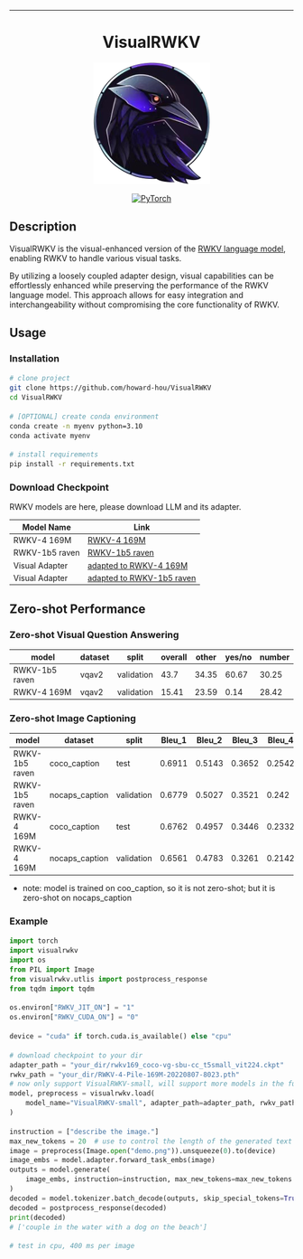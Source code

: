______________________________________________________________________

<div align="center">

# VisualRWKV

![rwkv logo](rwkv_emoji.png)

<a href="https://pytorch.org/get-started/locally/"><img alt="PyTorch" src="https://img.shields.io/badge/PyTorch-ee4c2c?logo=pytorch&logoColor=white"></a>

</div>

## Description

VisualRWKV is the visual-enhanced version of the [RWKV language model](https://github.com/BlinkDL/RWKV-LM), enabling RWKV to handle various visual tasks. 

By utilizing a loosely coupled adapter design, visual capabilities can be effortlessly enhanced while preserving the performance of the RWKV language model. This approach allows for easy integration and interchangeability without compromising the core functionality of RWKV.

## Usage
### Installation
```bash
# clone project
git clone https://github.com/howard-hou/VisualRWKV
cd VisualRWKV

# [OPTIONAL] create conda environment
conda create -n myenv python=3.10
conda activate myenv

# install requirements
pip install -r requirements.txt
```
### Download Checkpoint

RWKV models are here, please download LLM and its adapter.

| Model Name         | Link                                                                                                             |
|-------------------|------------------------------------------------------------------------------------------------------------------|
| RWKV-4 169M       | [RWKV-4 169M](https://huggingface.co/BlinkDL/rwkv-4-pile-169m/blob/main/RWKV-4-Pile-169M-20220807-8023.pth)       |
| RWKV-1b5 raven    | [RWKV-1b5 raven](https://huggingface.co/BlinkDL/rwkv-4-raven/resolve/main/RWKV-4-Raven-1B5-v12-Eng98%25-Other2%25-20230520-ctx4096.pth) |
| Visual Adapter    | [adapted to RWKV-4 169M](https://huggingface.co/howard-hou/VisualRWKV/blob/main/rwkv169_coco-vg-sbu-cc_t5small_vit224.ckpt) |
| Visual Adapter    | [adapted to RWKV-1b5 raven](https://huggingface.co/howard-hou/VisualRWKV/resolve/main/rwkv1b5raven_coco-vg-sbu-cc_t5small_vit224.ckpt) |

## Zero-shot Performance

### Zero-shot Visual Question Answering

|model| dataset | split      | overall | other | yes/no | number |
|-----|---------|------------|---------|-------|--------|--------|
|RWKV-1b5 raven| vqav2   | validation | 43.7    | 34.35 | 60.67  | 30.25  |
|RWKV-4 169M   | vqav2   | validation | 15.41   | 23.59 | 0.14   | 28.42  |

### Zero-shot Image Captioning

|model | dataset           | split       | Bleu_1 | Bleu_2 | Bleu_3 | Bleu_4 | METEOR | ROUGE_L | CIDEr | SPICE |
|------|-------------------|-------------|--------|--------|--------|--------|--------|---------|-------|-------|
|RWKV-1b5 raven| coco_caption     | test        | 0.6911 | 0.5143 | 0.3652 | 0.2542 | 0.2376 | 0.5018  | 0.8658 | 0.1728|
|RWKV-1b5 raven| nocaps_caption   | validation | 0.6779 | 0.5027 | 0.3521 | 0.242  | 0.2062 | 0.4639  | 0.5988 | 0.0915|
|RWKV-4 169M| coco_caption    | test        | 0.6762 | 0.4957 | 0.3446 | 0.2332 | 0.2202 | 0.488   | 0.768  | 0.1562|
|RWKV-4 169M| nocaps_caption    | validation | 0.6561 | 0.4783 | 0.3261 | 0.2142 | 0.1918 | 0.4538  | 0.5184 | 0.0792|

* note: model is trained on coo_caption, so it is not zero-shot; but it is zero-shot on nocaps_caption



### Example

```python
import torch
import visualrwkv
import os
from PIL import Image
from visualrwkv.utlis import postprocess_response
from tqdm import tqdm

os.environ["RWKV_JIT_ON"] = "1"
os.environ["RWKV_CUDA_ON"] = "0"

device = "cuda" if torch.cuda.is_available() else "cpu"

# download checkpoint to your dir
adapter_path = "your_dir/rwkv169_coco-vg-sbu-cc_t5small_vit224.ckpt"
rwkv_path = "your_dir/RWKV-4-Pile-169M-20220807-8023.pth"
# now only support VisualRWKV-small, will support more models in the future
model, preprocess = visualrwkv.load(
    model_name="VisualRWKV-small", adapter_path=adapter_path, rwkv_path=rwkv_path
)

instruction = ["describe the image."]
max_new_tokens = 20  # use to control the length of the generated text
image = preprocess(Image.open("demo.png")).unsqueeze(0).to(device)
image_embs = model.adapter.forward_task_embs(image)
outputs = model.generate(
    image_embs, instruction=instruction, max_new_tokens=max_new_tokens
)
decoded = model.tokenizer.batch_decode(outputs, skip_special_tokens=True)
decoded = postprocess_response(decoded)
print(decoded) 
# ['couple in the water with a dog on the beach']

# test in cpu, 400 ms per image
```